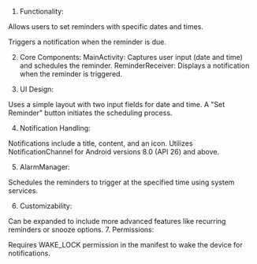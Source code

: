 1. Functionality:

Allows users to set reminders with specific dates and times.

Triggers a notification when the reminder is due.

2. Core Components:
MainActivity: Captures user input (date and time) and schedules the reminder.
ReminderReceiver: Displays a notification when the reminder is triggered.

3. UI Design:

Uses a simple layout with two input fields for date and time.
A "Set Reminder" button initiates the scheduling process.

4. Notification Handling:

Notifications include a title, content, and an icon.
Utilizes NotificationChannel for Android versions 8.0 (API 26) and above.

5. AlarmManager:

Schedules the reminders to trigger at the specified time using system services.

6. Customizability:

Can be expanded to include more advanced features like recurring reminders or snooze options.
7. Permissions:

Requires WAKE_LOCK permission in the manifest to wake the device for notifications.



